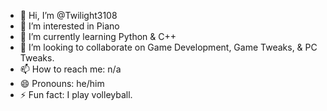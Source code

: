 - 👋 Hi, I’m @Twilight3108
- 👀 I’m interested in Piano
- 🌱 I’m currently learning Python & C++
- 💞️ I’m looking to collaborate on Game Development, Game Tweaks, & PC Tweaks.
- 📫 How to reach me: n/a
- 😄 Pronouns: he/him
- ⚡ Fun fact: I play volleyball.
